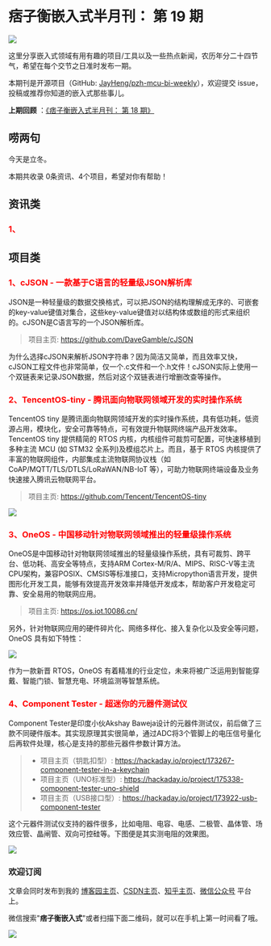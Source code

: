 # 痞子衡嵌入式半月刊： 第 19 期

![](http://henjay724.com/image/cnblogs/pzh_mcu_bi_weekly.PNG)

这里分享嵌入式领域有用有趣的项目/工具以及一些热点新闻，农历年分二十四节气，希望在每个交节之日准时发布一期。

本期刊是开源项目（GitHub: [JayHeng/pzh-mcu-bi-weekly](https://github.com/JayHeng/pzh-mcu-bi-weekly)），欢迎提交 issue，投稿或推荐你知道的嵌入式那些事儿。

**上期回顾** ：[《痞子衡嵌入式半月刊： 第 18 期》](https://www.cnblogs.com/henjay724/p/13866420.html)

## 唠两句

今天是立冬。

本期共收录 0条资讯、4个项目，希望对你有帮助！

## 资讯类

### <font color="red">1、</font>


## 项目类

### <font color="red">1、cJSON - 一款基于C语言的轻量级JSON解析库</font>

JSON是一种轻量级的数据交换格式，可以把JSON的结构理解成无序的、可嵌套的key-value键值对集合，这些key-value键值对以结构体或数组的形式来组织的。cJSON是C语言写的一个JSON解析库。

> 项目主页: https://github.com/DaveGamble/cJSON

为什么选择cJSON来解析JSON字符串？因为简洁又简单，而且效率又快，cJSON工程文件也非常简单，仅一个.c文件和一个.h文件！cJSON实际上使用一个双链表来记录JSON数据，然后对这个双链表进行增删改查等操作。

### <font color="red">2、TencentOS-tiny - 腾讯面向物联网领域开发的实时操作系统</font>

TencentOS tiny 是腾讯面向物联网领域开发的实时操作系统，具有低功耗，低资源占用，模块化，安全可靠等特点，可有效提升物联网终端产品开发效率。TencentOS tiny 提供精简的 RTOS 内核，内核组件可裁剪可配置，可快速移植到多种主流 MCU (如 STM32 全系列)及模组芯片上。而且，基于 RTOS 内核提供了丰富的物联网组件，内部集成主流物联网协议栈（如 CoAP/MQTT/TLS/DTLS/LoRaWAN/NB-IoT 等），可助力物联网终端设备及业务快速接入腾讯云物联网平台。

> 项目主页: https://github.com/Tencent/TencentOS-tiny

![](http://henjay724.com/image/biweekly/TencentOS-tiny.PNG)

### <font color="red">3、OneOS - 中国移动针对物联网领域推出的轻量级操作系统</font>

OneOS是中国移动针对物联网领域推出的轻量级操作系统，具有可裁剪、跨平台、低功耗、高安全等特点，支持ARM Cortex-M/R/A、MIPS、RISC-V等主流CPU架构，兼容POSIX、CMSIS等标准接口，支持Micropython语言开发，提供图形化开发工具，能够有效提高开发效率并降低开发成本，帮助客户开发稳定可靠、安全易用的物联网应用。

> 项目主页: https://os.iot.10086.cn/

另外，针对物联网应用的硬件碎片化、网络多样化、接入复杂化以及安全等问题，OneOS 具有如下特性：

![](http://henjay724.com/image/biweekly/OneOS.PNG)

作为一款新晋 RTOS，OneOS 有着精准的行业定位，未来将被广泛运用到智能穿戴、智能门锁、智慧充电、环境监测等智慧系统。

### <font color="red">4、Component Tester - 超迷你的元器件测试仪</font>

Component Tester是印度小伙Akshay Baweja设计的元器件测试仪，前后做了三款不同硬件版本。其实现原理其实很简单，通过ADC将3个管脚上的电压信号量化后再软件处理，核心是支持的那些元器件参数计算方法。

> * 项目主页（钥匙扣型）: https://hackaday.io/project/173267-component-tester-in-a-keychain
> * 项目主页（UNO标准型）: https://hackaday.io/project/175338-component-tester-uno-shield
> * 项目主页（USB接口型）: https://hackaday.io/project/173922-usb-component-tester

这个元器件测试仪支持的器件很多，比如电阻、电容、电感、二极管、晶体管、场效应管、晶闸管、双向可控硅等。下图便是其实测电阻的效果图。

![](http://henjay724.com/image/biweekly/ComponentTester.PNG)

### 欢迎订阅

文章会同时发布到我的 [博客园主页](https://www.cnblogs.com/henjay724/)、[CSDN主页](https://blog.csdn.net/henjay724)、[知乎主页](https://www.zhihu.com/people/henjay724)、[微信公众号](http://weixin.sogou.com/weixin?type=1&query=痞子衡嵌入式) 平台上。

微信搜索"__痞子衡嵌入式__"或者扫描下面二维码，就可以在手机上第一时间看了哦。

![](http://henjay724.com/image/github/pzhMcu_qrcode_258x258.jpg)


